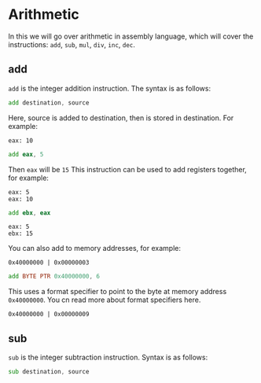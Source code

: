 # Arithmetic

In this we will go over arithmetic in assembly language, which will cover the instructions: `add`, `sub`, `mul`, `div`, `inc`, `dec`.

## add

`add` is the integer addition instruction. The syntax is as follows:

```asm
add destination, source
```

Here, source is added to destination, then is stored in destination. For example:
```
eax: 10
```
```asm
add eax, 5
```
Then `eax` will be `15`
This instruction can be used to add registers together, for example:
```
eax: 5
eax: 10
```
```asm
add ebx, eax
```
```
eax: 5
ebx: 15
```
You can also add to memory addresses, for example:
```
0x40000000 | 0x00000003
```
```asm
add BYTE PTR 0x40000000, 6
```
This uses a format specifier to point to the byte at memory address `0x40000000`. You cn read more about format specifiers here.
```
0x40000000 | 0x00000009
```

## sub

`sub` is the integer subtraction instruction. Syntax is as follows:

```asm
sub destination, source
```
